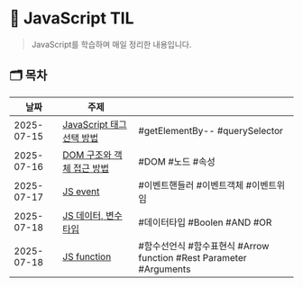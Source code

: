 # 📂 JavaScript TIL

> JavaScript를 학습하며 매일 정리한 내용입니다.

## 🗂️ 목차

| 날짜 | 주제 | |
|------|------|------|
| 2025-07-15 | [JavaScript 태그 선택 방법](./2025-07-15-selector.js) | #getElementBy-- #querySelector
| 2025-07-16 | [DOM 구조와 객체 접근 방법](./2025-07-16-DOM.js) | #DOM #노드 #속성
| 2025-07-17 | [JS event](./2025-07-16-event.js) | #이벤트핸들러 #이벤트객체 #이벤트위임
| 2025-07-18 | [JS 데이터, 변수 타입](./2025-07-17-데이터,%20변수%20타입.md) | #데이터타입 #Boolen #AND #OR
| 2025-07-18 | [JS function](./2025-07-18-function.js) | #함수선언식 #함수표현식 #Arrow function #Rest Parameter #Arguments